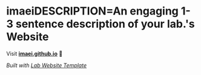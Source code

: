 
# imaeiDESCRIPTION=An engaging 1-3 sentence description of your lab.'s Website

Visit **[imaei.github.io](https://imaei.github.io)** 🚀

_Built with [Lab Website Template](https://greene-lab.gitbook.io/lab-website-template-docs)_

